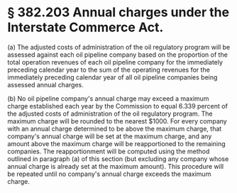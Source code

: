 # § 382.203   Annual charges under the Interstate Commerce Act.

(a) The adjusted costs of administration of the oil regulatory program will be assessed against each oil pipeline company based on the proportion of the total operation revenues of each oil pipeline company for the immediately preceding calendar year to the sum of the operating revenues for the immediately preceding calendar year of all oil pipeline companies being assessed annual charges. 


(b) No oil pipeline company's annual charge may exceed a maximum charge established each year by the Commission to equal 6.339 percent of the adjusted costs of administration of the oil regulatory program. The maximum charge will be rounded to the nearest $1000. For every company with an annual charge determined to be above the maximum charge, that company's annual charge will be set at the maximum charge, and any amount above the maximum charge will be reapportioned to the remaining companies. The reapportionment will be computed using the method outlined in paragraph (a) of this section (but excluding any company whose annual charge is already set at the maximum amount). This procedure will be repeated until no company's annual charge exceeds the maximum charge.





